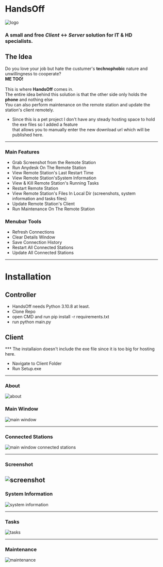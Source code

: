 # HandsOff #
![logo](https://github.com/GShwartz/HandsOff/raw/main/Images/HandsOff_resized.png) <br />
### A small and free <i>Client</i> <-> <i>Server</i> solution for IT & HD specialists.  <br />

## The Idea ##
Do you love your job but hate the custumer's <b>technophobic</b> nature and unwillingness to cooperate? <br />
<b>ME TOO!</b> <br /><br />
This is where <b>HandsOff</b> comes in. <br />
The entire idea behind this solution is that the other side only holds the <b>phone</b> and nothing else<br />
You can also perform maintenance on the remote station and update the station's client remotely.
* Since this is a pet project I don't have any steady hosting space to hold the exe files so I added a feature <br />
  that allows you to manually enter the new download url which will be published here. <br />

---

### Main Features ###
- Grab Screenshot from the Remote Station
- Run Anydesk On The Remote Station
- View Remote Station's Last Restart Time
- View Remote Station'sSystem Information
- View & Kill Remote Station's Running Tasks
- Restart Remote Station
- View Remote Station's Files In Local Dir (screenshots, system information and tasks files)
- Update Remote Station's Client
- Run Maintenance On The Remote Station

### Menubar Tools ###
- Refresh Connections
- Clear Details Window
- Save Connection History
- Restart All Connected Stations
- Update All Connected Stations

---
# Installation #
## Controller ##
* HandsOff needs Python 3.10.8 at least.
* Clone Repo
* open CMD and run pip install -r requirements.txt
* run python main.py

## Client ##
*** The installaion doesn't include the exe file since it is too big for hosting here.
* Navigate to Client Folder
* Run Setup.exe
---


### About
![about](https://github.com/GShwartz/HandsOff/raw/main/Images/POC/about.JPG)

### Main Window
![main window](https://github.com/GShwartz/HandsOff/raw/main/Images/POC/main_window.JPG)

------
### Connected Stations
![main window connected stations](https://github.com/GShwartz/HandsOff/raw/main/Images/POC/main_window_connected.JPG)

------
### Screenshot
![screenshot](https://github.com/GShwartz/HandsOff/raw/main/Images/POC/screenshot.JPG)
------

### System Information
![system information](https://github.com/GShwartz/HandsOff/raw/main/Images/POC/sysinfo.JPG)

------
### Tasks
![tasks](https://github.com/GShwartz/HandsOff/raw/main/Images/POC/tasks.JPG)

------
### Maintenance
![maintenance](https://github.com/GShwartz/HandsOff/raw/main/Images/POC/maintenance.JPG)
